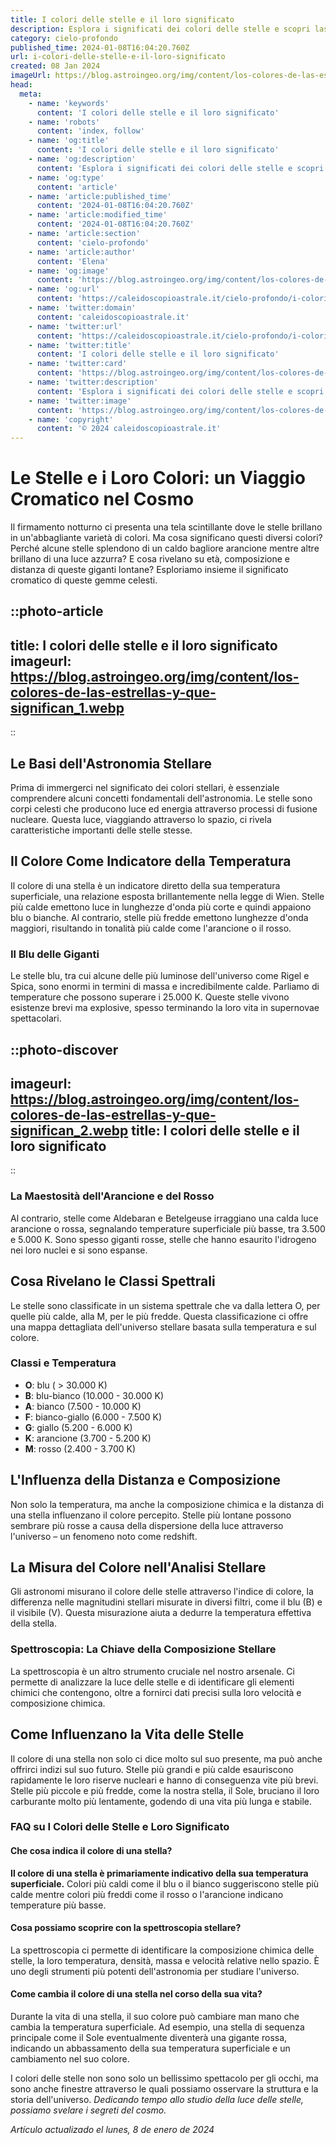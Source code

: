 ```yaml
---
title: I colori delle stelle e il loro significato
description: Esplora i significati dei colori delle stelle e scopri lastronomia in italiano. Guida celeste per curiosi del cielo e dei suoi segreti stellari!
category: cielo-profondo
published_time: 2024-01-08T16:04:20.760Z
url: i-colori-delle-stelle-e-il-loro-significato
created: 08 Jan 2024
imageUrl: https://blog.astroingeo.org/img/content/los-colores-de-las-estrellas-y-que-significan_1.webp
head:
  meta:
    - name: 'keywords'
      content: 'I colori delle stelle e il loro significato'
    - name: 'robots'
      content: 'index, follow'
    - name: 'og:title'
      content: 'I colori delle stelle e il loro significato'
    - name: 'og:description'
      content: 'Esplora i significati dei colori delle stelle e scopri lastronomia in italiano. Guida celeste per curiosi del cielo e dei suoi segreti stellari!'
    - name: 'og:type'
      content: 'article'
    - name: 'article:published_time'
      content: '2024-01-08T16:04:20.760Z'
    - name: 'article:modified_time'
      content: '2024-01-08T16:04:20.760Z'
    - name: 'article:section'
      content: 'cielo-profondo'
    - name: 'article:author'
      content: 'Elena'
    - name: 'og:image'
      content: 'https://blog.astroingeo.org/img/content/los-colores-de-las-estrellas-y-que-significan_1.webp'
    - name: 'og:url'
      content: 'https://caleidoscopioastrale.it/cielo-profondo/i-colori-delle-stelle-e-il-loro-significato'
    - name: 'twitter:domain'
      content: 'caleidoscopioastrale.it'
    - name: 'twitter:url'
      content: 'https://caleidoscopioastrale.it/cielo-profondo/i-colori-delle-stelle-e-il-loro-significato'
    - name: 'twitter:title'
      content: 'I colori delle stelle e il loro significato'
    - name: 'twitter:card'
      content: 'https://blog.astroingeo.org/img/content/los-colores-de-las-estrellas-y-que-significan_1.webp'
    - name: 'twitter:description'
      content: 'Esplora i significati dei colori delle stelle e scopri lastronomia in italiano. Guida celeste per curiosi del cielo e dei suoi segreti stellari!'
    - name: 'twitter:image'
      content: 'https://blog.astroingeo.org/img/content/los-colores-de-las-estrellas-y-que-significan_1.webp'
    - name: 'copyright'
      content: '© 2024 caleidoscopioastrale.it'
---
```

# Le Stelle e i Loro Colori: un Viaggio Cromatico nel Cosmo

Il firmamento notturno ci presenta una tela scintillante dove le stelle brillano in un'abbagliante varietà di colori. Ma cosa significano questi diversi colori? Perché alcune stelle splendono di un caldo bagliore arancione mentre altre brillano di una luce azzurra? E cosa rivelano su età, composizione e distanza di queste giganti lontane? Esploriamo insieme il significato cromatico di queste gemme celesti.

::photo-article
---
title: I colori delle stelle e il loro significato
imageurl: https://blog.astroingeo.org/img/content/los-colores-de-las-estrellas-y-que-significan_1.webp
---
::

## Le Basi dell'Astronomia Stellare
Prima di immergerci nel significato dei colori stellari, è essenziale comprendere alcuni concetti fondamentali dell'astronomia. Le stelle sono corpi celesti che producono luce ed energia attraverso processi di fusione nucleare. Questa luce, viaggiando attraverso lo spazio, ci rivela caratteristiche importanti delle stelle stesse.

## Il Colore Come Indicatore della Temperatura
Il colore di una stella è un indicatore diretto della sua temperatura superficiale, una relazione esposta brillantemente nella legge di Wien. Stelle più calde emettono luce in lunghezze d'onda più corte e quindi appaiono blu o bianche. Al contrario, stelle più fredde emettono lunghezze d'onda maggiori, risultando in tonalità più calde come l'arancione o il rosso. 

### Il Blu delle Giganti
Le stelle blu, tra cui alcune delle più luminose dell'universo come Rigel e Spica, sono enormi in termini di massa e incredibilmente calde. Parliamo di temperature che possono superare i 25.000 K. Queste stelle vivono esistenze brevi ma explosive, spesso terminando la loro vita in supernovae spettacolari.

::photo-discover
---
imageurl: https://blog.astroingeo.org/img/content/los-colores-de-las-estrellas-y-que-significan_2.webp
title: I colori delle stelle e il loro significato
---
::

### La Maestosità dell'Arancione e del Rosso
Al contrario, stelle come Aldebaran e Betelgeuse irraggiano una calda luce arancione o rossa, segnalando temperature superficiale più basse, tra 3.500 e 5.000 K. Sono spesso giganti rosse, stelle che hanno esaurito l'idrogeno nei loro nuclei e si sono espanse.

## Cosa Rivelano le Classi Spettrali
Le stelle sono classificate in un sistema spettrale che va dalla lettera O, per quelle più calde, alla M, per le più fredde. Questa classificazione ci offre una mappa dettagliata dell'universo stellare basata sulla temperatura e sul colore.

### Classi e Temperatura
- **O**: blu ( > 30.000 K)
- **B**: blu-bianco (10.000 - 30.000 K)
- **A**: bianco (7.500 - 10.000 K)
- **F**: bianco-giallo (6.000 - 7.500 K)
- **G**: giallo (5.200 - 6.000 K)
- **K**: arancione (3.700 - 5.200 K)
- **M**: rosso (2.400 - 3.700 K)

## L'Influenza della Distanza e Composizione
Non solo la temperatura, ma anche la composizione chimica e la distanza di una stella influenzano il colore percepito. Stelle più lontane possono sembrare più rosse a causa della dispersione della luce attraverso l'universo – un fenomeno noto come redshift.

## La Misura del Colore nell'Analisi Stellare
Gli astronomi misurano il colore delle stelle attraverso l'indice di colore, la differenza nelle magnitudini stellari misurate in diversi filtri, come il blu (B) e il visibile (V). Questa misurazione aiuta a dedurre la temperatura effettiva della stella.

### Spettroscopia: La Chiave della Composizione Stellare
La spettroscopia è un altro strumento cruciale nel nostro arsenale. Ci permette di analizzare la luce delle stelle e di identificare gli elementi chimici che contengono, oltre a fornirci dati precisi sulla loro velocità e composizione chimica.

## Come Influenzano la Vita delle Stelle
Il colore di una stella non solo ci dice molto sul suo presente, ma può anche offrirci indizi sul suo futuro. Stelle più grandi e più calde esauriscono rapidamente le loro riserve nucleari e hanno di conseguenza vite più brevi. Stelle più piccole e più fredde, come la nostra stella, il Sole, bruciano il loro carburante molto più lentamente, godendo di una vita più lunga e stabile.

### FAQ su I Colori delle Stelle e Loro Significato

#### Che cosa indica il colore di una stella?
**Il colore di una stella è primariamente indicativo della sua temperatura superficiale.** Colori più caldi come il blu o il bianco suggeriscono stelle più calde mentre colori più freddi come il rosso o l'arancione indicano temperature più basse.

#### Cosa possiamo scoprire con la spettroscopia stellare?
La spettroscopia ci permette di identificare la composizione chimica delle stelle, la loro temperatura, densità, massa e velocità relative nello spazio. È uno degli strumenti più potenti dell'astronomia per studiare l'universo.

#### Come cambia il colore di una stella nel corso della sua vita?
Durante la vita di una stella, il suo colore può cambiare man mano che cambia la temperatura superficiale. Ad esempio, una stella di sequenza principale come il Sole eventualmente diventerà una gigante rossa, indicando un abbassamento della sua temperatura superficiale e un cambiamento nel suo colore.

I colori delle stelle non sono solo un bellissimo spettacolo per gli occhi, ma sono anche finestre attraverso le quali possiamo osservare la struttura e la storia dell'universo. *Dedicando tempo allo studio della luce delle stelle, possiamo svelare i segreti del cosmo.*

_Artículo actualizado el lunes, 8 de enero de 2024_